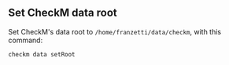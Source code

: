 ## Set CheckM data root

Set CheckM's data root to `/home/franzetti/data/checkm`, with this command:

```
checkm data setRoot
```
